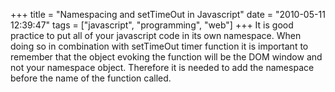 +++
title = "Namespacing and setTimeOut in Javascript"
date = "2010-05-11 12:39:47"
tags = ["javascript", "programming", "web"]
+++
It is good practice to put all of your javascript code in its own namespace.
When doing so in combination with setTimeOut timer function it is important to
remember that the object evoking the function will be the DOM window and not
your namespace object. Therefore it is needed to add the namespace before the
name of the function called.


